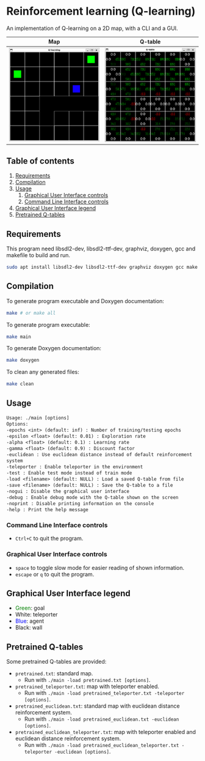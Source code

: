 # Reinforcement learning (Q-learning)

An implementation of Q-learning on a 2D map, with a CLI and a GUI.

Map | Q-table
:-:|:-:
![GUI map](./images/gui_map.png) | ![GUI q-table](./images/gui_q.png)

## Table of contents
1. [Requirements](#requirements)
2. [Compilation](#compilation)
3. [Usage](#usage)
    1. [Graphical User Interface controls](#graphical-user-interface-controls)
    2. [Command Line Interface controls](#command-line-interface-controls)
4. [Graphical User Interface legend](#graphical-user-interface-legend)
5. [Pretrained Q-tables](#pretrained-q-tables)

## Requirements
This program need libsdl2-dev, libsdl2-ttf-dev, graphviz, doxygen, gcc and makefile to build and run.

```bash
sudo apt install libsdl2-dev libsdl2-ttf-dev graphviz doxygen gcc make
```
## Compilation
To generate program executable and Doxygen documentation:
```bash
make # or make all
```

To generate program executable:
```bash
make main
```
To generate Doxygen documentation:
```bash
make doxygen
```
To clean any generated files:
```bash
make clean
```

## Usage
```
Usage: ./main [options]
Options:
-epochs <int> (default: inf) : Number of training/testing epochs
-epsilon <float> (default: 0.01) : Exploration rate
-alpha <float> (default: 0.1) : Learning rate
-gamma <float> (default: 0.9) : Discount factor
-euclidean : Use euclidean distance instead of default reinforcement system
-teleporter : Enable teleporter in the environment
-test : Enable test mode instead of train mode
-load <filename> (default: NULL) : Load a saved Q-table from file
-save <filename> (default: NULL) : Save the Q-table to a file
-nogui : Disable the graphical user interface
-debug : Enable debug mode with the Q-table shown on the screen
-noprint : Disable printing information on the console
-help : Print the help message
```

### Command Line Interface controls
- `Ctrl+C` to quit the program.

### Graphical User Interface controls
- `space` to toggle slow mode for easier reading of shown information.
- `escape` or `q` to quit the program.

## Graphical User Interface legend
- <span style="color:green">Green</span>: goal
- White: teleporter
- <span style="color:blue">Blue</span>: agent
- Black: wall


## Pretrained Q-tables
Some pretrained Q-tables are provided:
- `pretrained.txt`: standard map.
    - Run with `./main -load pretrained.txt [options]`.
- `pretrained_teleporter.txt`: map with teleporter enabled.
    - Run with `./main -load pretrained_teleporter.txt -teleporter [options]`.
- `pretrained_euclidean.txt`: standard map with euclidean distance reinforcement system.
    - Run with `./main -load pretrained_euclidean.txt -euclidean [options]`.
- `pretrained_euclidean_teleporter.txt`: map with teleporter enabled and euclidean distance reinforcement system.
    - Run with `./main -load pretrained_euclidean_teleporter.txt -teleporter -euclidean [options]`.